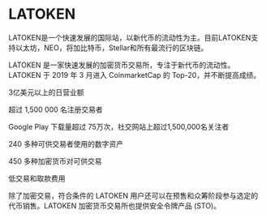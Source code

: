 # LATOKEN

LATOKEN是一个快速发展的国际站，以新代币的流动性为主。目前LATOKEN支持以太坊，NEO，将加比特币，Stellar和所有最流行的区块链。

LATOKEN 是一家快速发展的加密货币交易所，专注于新代币的流动性。LATOKEN 于 2019 年 3 月进入 CoinmarketCap 的 Top-20，并不断提高成绩。

3亿美元以上的日营业额

超过 1,500 000 名注册交易者

Google Play 下载量超过 75万次，社交网站上超过1,500,000名关注者

240 多种可供交易者使用的数字资产

450 多种加密货币对可供交易

低交易和取款费用

除了加密交易，符合条件的 LATOKEN 用户还可以在预售和众筹阶段参与选定的代币销售。LATOKEN 加密货币交易所也提供安全令牌产品 (STO)。
